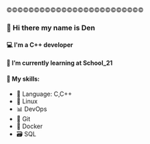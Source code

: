 ©©©©©©©©©©©©©©©©©©©©©©©©©
### 👋 Hi there my name is Den 
#### 💻 I'm a C++ developer 
#### 🏫 I’m currently learning at School_21  
#### 🧙 My skills: 
- 🐘 Language: C,C++ 
- 🐧 Linux 
- 📊 DevOps 
- 🌿 Git 
- 🐳 Docker 
- 🗃️ SQL 

<!--
**DanyaKalinkov/DanyaKalinkov** is a ✨ _special_ ✨ repository because its `README.md` (this file) appears on your GitHub profile.

Here are some ideas to get you started:

- 🔭 I’m currently working on ...
- 🌱 I’m currently learning...
- 👯 I’m looking to collaborate on ...
- 🤔 I’m looking for help with ...
- 💬 Ask me about ...
- 📫 How to reach me: ...
- 😄 Pronouns: ...
- ⚡ Fun fact: ...
-->
